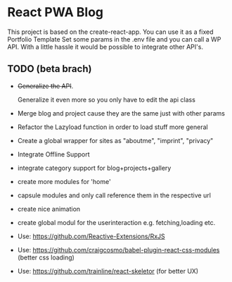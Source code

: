 # React PWA Blog
This project is based on the create-react-app.
You can use it as a fixed Portfolio Template 
Set some params in the .env file and you can call a WP API. 
With a little hassle it would be possible to integrate other API's.

## TODO (beta brach)
* ~~Generalize the API~~.

    Generalize it even more so you only have to edit the api class
   
* Merge blog and project cause they are the same just with other params
* Refactor the Lazyload function in order to load stuff more general
* Create a global wrapper for sites as "aboutme", "imprint", "privacy"
* Integrate Offline Support 
* integrate category support for blog+projects+gallery
* create more modules for 'home'
* capsule modules and only call reference them in the respective url
* create nice animation 
* create global modul for the userinteraction e.g. fetching,loading etc. 
* Use: https://github.com/Reactive-Extensions/RxJS
* Use: https://github.com/craigcosmo/babel-plugin-react-css-modules (better css loading)
* Use: https://github.com/trainline/react-skeletor (for better UX)
